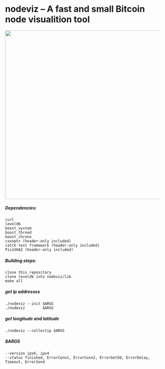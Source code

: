 
nodeviz – A fast and small Bitcoin node visualition tool
=============================================================

<img src="https://github.com/victorsintnicolaas/bitcoin-node-visualizer/blob/master/Example.jpg?raw=true" width="550">

##### Dependencies:
	curl
	leveldb
	boost_system
	boost_thread
	boost_chrono
	cxxopts (header-only included)
	catch test framework (header-only included)
	PicoSHA2 (header-only included)

##### Building steps:
	clone this repository
	clone leveldb into nodeviz/lib
	make all

##### get ip addresses
	./nodeviz --init $ARGS
	./nodeviz 		 $ARGS

##### get longitude and latitude
	./nodeviz --collectip $ARGS

##### $ARGS
	--version ipv6, ipv4
	--status finished, ErrorConn1, ErrorConn2, ErrorGetSO, ErrorDelay, Timeout, ErrorSend 
